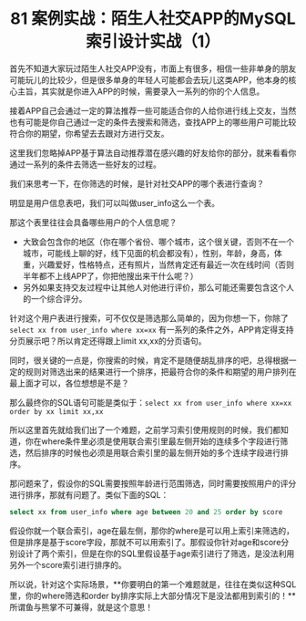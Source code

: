 <h1 align="center">
81 案例实战：陌生人社交APP的MySQL索引设计实战（1）</h1>



首先不知道大家玩过陌生人社交APP没有，市面上有很多，相信一些非单身的朋友可能玩儿的比较少，但是很多单身的年轻人可能都会去玩儿这类APP，他本身的核心主旨，其实就是你进入APP的时候，需要录入一系列的你的个人信息。

接着APP自己会通过一定的算法推荐一些可能适合你的人给你进行线上交友，当然也有可能是你自己通过一定的条件去搜索和筛选，查找APP上的哪些用户可能比较符合你的期望，你希望去去跟对方进行交友。

这里我们忽略掉APP基于算法自动推荐潜在感兴趣的好友给你的部分，就来看看你通过一系列的条件去筛选一些好友的过程。

我们来思考一下，在你筛选的时候，是针对社交APP的哪个表进行查询？

明显是用户信息表吧，我们可以叫做user_info这么一个表。

那这个表里往往会具备哪些用户的个人信息呢？

- 大致会包含你的地区（你在哪个省份、哪个城市，这个很关键，否则不在一个城市，可能线上聊的好，线下见面的机会都没有），性别，年龄，身高，体重，兴趣爱好，性格特点，还有照片，当然肯定还有最近一次在线时间（否则半年都不上线APP了，你把他搜出来干什么呢？）
- 另外如果支持交友过程中让其他人对他进行评价，那么可能还需要包含这个人的一个综合评分。

针对这个用户表进行搜索，可不仅仅是筛选那么简单的，因为你想一下，你除了`select xx from user_info where xx=xx` 有一系列的条件之外，APP肯定得支持分页展示吧？所以肯定还得跟上limit xx,xx的分页语句。

同时，很关键的一点是，你搜索的时候，肯定不是随便胡乱排序的吧，总得根据一定的规则对筛选出来的结果进行一个排序，把最符合你的条件和期望的用户排列在最上面才可以，各位想想是不是？

那么最终你的SQL语句可能是类似于：`select xx from user_info where xx=xx order by xx limit xx,xx`

所以这里首先就给我们出了一个难题，之前学习索引使用规则的时候，我们都知道，你在where条件里必须是使用联合索引里最左侧开始的连续多个字段进行筛选，然后排序的时候也必须是用联合索引里的最左侧开始的多个连续字段进行排序。

那问题来了，假设你的SQL需要按照年龄进行范围筛选，同时需要按照用户的评分进行排序，那就有问题了。类似下面的SQL：

```sql
select xx from user_info where age between 20 and 25 order by score
```

假设你就一个联合索引，age在最左侧，那你的where是可以用上索引来筛选的，但是排序是基于score字段，那就不可以用索引了。那假设你针对age和score分别设计了两个索引，但是在你的SQL里假设基于age索引进行了筛选，是没法利用另外一个score索引进行排序的。

所以说，针对这个实际场景，**你要明白的第一个难题就是，往往在类似这种SQL里，你的where筛选和order by排序实际上大部分情况下是没法都用到索引的！**所谓鱼与熊掌不可兼得，就是这个意思！

